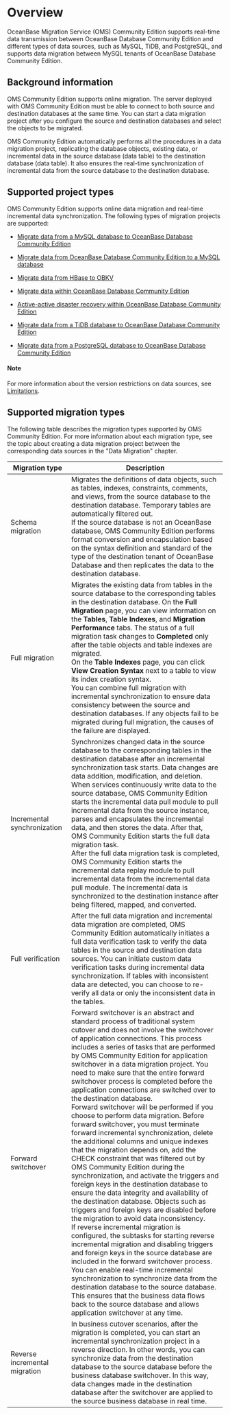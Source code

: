 # Overview

OceanBase Migration Service (OMS) Community Edition supports real-time data transmission between OceanBase Database Community Edition and different types of data sources, such as MySQL, TiDB, and PostgreSQL, and supports data migration between MySQL tenants of OceanBase Database Community Edition.

## Background information

OMS Community Edition supports online migration. The server deployed with OMS Community Edition must be able to connect to both source and destination databases at the same time. You can start a data migration project after you configure the source and destination databases and select the objects to be migrated.

OMS Community Edition automatically performs all the procedures in a data migration project, replicating the database objects, existing data, or incremental data in the source database (data table) to the destination database (data table). It also ensures the real-time synchronization of incremental data from the source database to the destination database.

## Supported project types

OMS Community Edition supports online data migration and real-time incremental data synchronization. The following types of migration projects are supported:

* [Migrate data from a MySQL database to OceanBase Database Community Edition](../600.data-migration/200.create-a-project-to-migrate-data-from-a-mysql-database-to-a-mysql-tenant-of-oceanbase-database.md)

* [Migrate data from OceanBase Database Community Edition to a MySQL database](../600.data-migration/300.create-a-project-to-migrate-data-from-a-mysql-tenant-of-oceanbase-database-to-a-mysql-database.md)

* [Migrate data from HBase to OBKV](../600.data-migration/400.create-a-project-to-migrate-data-from-hbase-to-obkv.md)

* [Migrate data within OceanBase Database Community Edition](../600.data-migration/1100.migrate-data-within-oceanbase-database.md)

* [Active-active disaster recovery within OceanBase Database Community Edition](../600.data-migration/1200.create-an-active-active-disaster-recovery-project-in-oceanbase-database.md)

* [Migrate data from a TiDB database to OceanBase Database Community Edition](../600.data-migration/1300.create-a-project-to-migrate-data-from-a-tidb-database-to-a-mysql-tenant-of-oceanbase-database.md)

* [Migrate data from a PostgreSQL database to OceanBase Database Community Edition](../600.data-migration/1400.create-a-project-to-migrate-data-from-a-pg-database-to-a-mysql-tenant-of-oceanbase-database.md)

<main id="notice" type='explain'>
<h4>Note</h4>
<p>For more information about the version restrictions on data sources, see <a href="../200.product-introduction/400.limits.md">Limitations</a>. </p>
</main>

## Supported migration types

The following table describes the migration types supported by OMS Community Edition. For more information about each migration type, see the topic about creating a data migration project between the corresponding data sources in the "Data Migration" chapter.

| **Migration type** | **Description** |
|----------|----------------------------------------------------------------------------------|
| Schema migration | Migrates the definitions of data objects, such as tables, indexes, constraints, comments, and views, from the source database to the destination database. Temporary tables are automatically filtered out.  <br>If the source database is not an OceanBase database, OMS Community Edition performs format conversion and encapsulation based on the syntax definition and standard of the type of the destination tenant of OceanBase Database and then replicates the data to the destination database.  |
| Full migration | Migrates the existing data from tables in the source database to the corresponding tables in the destination database. On the **Full Migration** page, you can view information on the **Tables**, **Table Indexes**, and **Migration Performance** tabs. The status of a full migration task changes to **Completed** only after the table objects and table indexes are migrated. <br>On the **Table Indexes** page, you can click **View Creation Syntax** next to a table to view its index creation syntax.  <br>You can combine full migration with incremental synchronization to ensure data consistency between the source and destination databases. If any objects fail to be migrated during full migration, the causes of the failure are displayed.  |
| Incremental synchronization | Synchronizes changed data in the source database to the corresponding tables in the destination database after an incremental synchronization task starts. Data changes are data addition, modification, and deletion. <br>When services continuously write data to the source database, OMS Community Edition starts the incremental data pull module to pull incremental data from the source instance, parses and encapsulates the incremental data, and then stores the data. After that, OMS Community Edition starts the full data migration task.  <br>After the full data migration task is completed, OMS Community Edition starts the incremental data replay module to pull incremental data from the incremental data pull module. The incremental data is synchronized to the destination instance after being filtered, mapped, and converted.  |
| Full verification | After the full data migration and incremental data migration are completed, OMS Community Edition automatically initiates a full data verification task to verify the data tables in the source and destination data sources.  You can initiate custom data verification tasks during incremental data synchronization. If tables with inconsistent data are detected, you can choose to re-verify all data or only the inconsistent data in the tables.  |
| Forward switchover | Forward switchover is an abstract and standard process of traditional system cutover and does not involve the switchover of application connections. This process includes a series of tasks that are performed by OMS Community Edition for application switchover in a data migration project. You need to make sure that the entire forward switchover process is completed before the application connections are switched over to the destination database. <br>Forward switchover will be performed if you choose to perform data migration. Before forward switchover, you must terminate forward incremental synchronization, delete the additional columns and unique indexes that the migration depends on, add the CHECK constraint that was filtered out by OMS Community Edition during the synchronization, and activate the triggers and foreign keys in the destination database to ensure the data integrity and availability of the destination database. Objects such as triggers and foreign keys are disabled before the migration to avoid data inconsistency. <br>If reverse incremental migration is configured, the subtasks for starting reverse incremental migration and disabling triggers and foreign keys in the source database are included in the forward switchover process. You can enable real-time incremental synchronization to synchronize data from the destination database to the source database. This ensures that the business data flows back to the source database and allows application switchover at any time.  |
| Reverse incremental migration | In business cutover scenarios, after the migration is completed, you can start an incremental synchronization project in a reverse direction. In other words, you can synchronize data from the destination database to the source database before the business database switchover. In this way, data changes made in the destination database after the switchover are applied to the source business database in real time.  |
